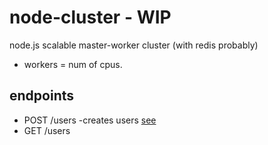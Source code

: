 # node-cluster - WIP
node.js scalable master-worker cluster (with redis probably)
- workers = num of cpus.
## endpoints 
  - POST /users -creates users [see](/routes/users.js)
  - GET /users 

##
